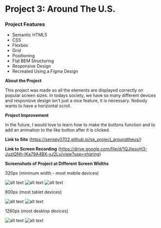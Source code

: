# Project 3: Around The U.S.

### Project Features

- Semantic HTML5
- CSS
- Flexbox
- Grid
- Positioning
- Flat BEM Structuring
- Responsive Design
- Recreated Using a Figma Design

**About the Project**

This project was made so all the elements are displayed correctly on popular screen sizes. In todays society, we have so many different devices and responsive design isn't just a nice feature, it is necessary. Nobody wants to have a horizontal scroll.

**Project Improvement**

In the future, I would love to learn how to make the buttons function and to add an animation to the like button after it is clicked.

**Link to Site**
(https://sensey0702.github.io/se_project_aroundtheus/)

**Link to Screen Recording**
(https://drive.google.com/file/d/1QJlwsvH3-JuzlQNh-lKa79A4BX-sJ2Lu/view?usp=sharing)

**Screenshots of Project at Different Screen Widths**

320px (minimum width - most mobile devices)

![alt text](./images/Responsive%20320px.png)
![alt text](<./images/Responsive%20320px%20(2).png>)
![alt text](<./images/Responsive%20320px%20(3).png>)

800px (most tablet devices)

![alt text](./images/Responsive%20800px.png)
![alt text](<./images/Responsive%20800px%20(2).png>)

1280px (most desktop devices)

![alt text](./images/Responsive%201280px.png)
![alt text](<./images/Responsive%201280px%20(2).png>)
